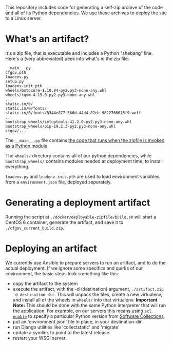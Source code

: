 This repository includes code for generating a self-zip archive
of the code and all of its Python dependencies. We use these
archives to deploy the site to a Linux server.

# What's an artifact?

It's a zip file, that is executable and includes a Python "shebang" line. Here's a
(very abbreviated) peek into what's *in* the zip file:

```
__main__.py
cfgov.pth
loadenv.py
setup.py
loadenv-init.pth
wheels/botocore-1.10.84-py2.py3-none-any.whl
wheels/tqdm-4.15.0-py2.py3-none-any.whl
...
static.in/0/
static.in/0/fonts/
static.in/0/fonts/8344e877-560d-44d4-82eb-9822766676f9.woff
...
bootstrap_wheels/setuptools-41.2.0-py2.py3-none-any.whl
bootstrap_wheels/pip-19.2.3-py2.py3-none-any.whl
cfgov/...
```

The `__main__.py` file contains [the code that runs when the zipfile is invoked
as a Python module](https://github.com/cfpb/cfgov-refresh/blob/master/cfgov/deployable_zipfile/extract.py)

The `wheels/` directory contains all of our python dependencies, while
`bootstrap_wheels/` contains modules needed at deployment time, to install
everything.

`loadenv.py` and `loadenv-init.pth` are used to load environment variables from
a `environment.json` file, deployed seperately.

# Generating a deployment artifact

Running the script at `./docker/deployable-zipfile/build.sh` will start a CentOS 6
container, generate the artifact, and save it to `./cfgov_current_build.zip`.

# Deploying an artifact

We currently use Ansible to prepare servers to run an artifact, and to do the actual deployment.
If we ignore some specifics and quirks of our environment, the basic steps look something like this:

- copy the artifact to the system
- execute the artifact, with the -d (destination) argument, `./artifact.zip -d destination-dir`. This
will unpack the files, create a new virtualenv, and install all of the wheels in `wheels/` into that
virtualenv. **Important Note:** This should be done with the same Python interpreter that will run the
application. For example, on our servers this means using [`scl enable`](https://linux.die.net/man/1/scl)
to specify a particular Python version from 
[Software Collections](https://www.softwarecollections.org/en/scls/?search=python).
- put an 'environment.json' file in place, in your destination-dir
- run Django utilities like 'collectstatic' and 'migrate'
- update a symlink to point to the latest release
- restart your WSGI server.
